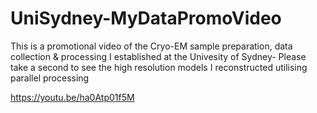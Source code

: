# UniSydney-MyDataPromoVideo
This is a promotional video of the Cryo-EM sample preparation, data collection &amp; processing I established at the Univesity of Sydney- Please take a second to see the high resolution models I reconstructed utilising parallel processing

https://youtu.be/ha0Atp01f5M


